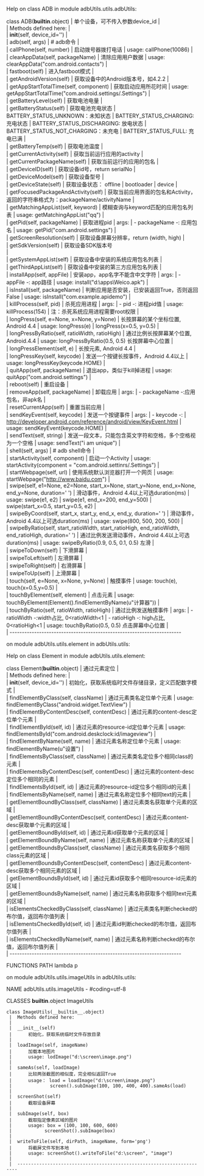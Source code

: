Help on class ADB in module adbUtils.utils.adbUtils:

class ADB(__builtin__.object)
 |  单个设备，可不传入参数device_id
 |  
 |  Methods defined here:
 |  
 |  __init__(self, device_id='')
 |  
 |  adb(self, args)
 |      # adb命令
 |  
 |  callPhone(self, number)
 |      启动拨号器拨打电话
 |      usage: callPhone(10086)
 |  
 |  clearAppData(self, packageName)
 |      清除应用用户数据
 |      usage: clearAppData("com.android.contacts")
 |  
 |  fastboot(self)
 |      进入fastboot模式
 |  
 |  getAndroidVersion(self)
 |      获取设备中的Android版本号，如4.2.2
 |  
 |  getAppStartTotalTime(self, component)
 |      获取启动应用所花时间
 |      usage: getAppStartTotalTime("com.android.settings/.Settings")
 |  
 |  getBatteryLevel(self)
 |      获取电池电量
 |  
 |  getBatteryStatus(self)
 |      获取电池充电状态
 |      BATTERY_STATUS_UNKNOWN：未知状态
 |      BATTERY_STATUS_CHARGING: 充电状态
 |      BATTERY_STATUS_DISCHARGING: 放电状态
 |      BATTERY_STATUS_NOT_CHARGING：未充电
 |      BATTERY_STATUS_FULL: 充电已满
 |  
 |  getBatteryTemp(self)
 |      获取电池温度
 |  
 |  getCurrentActivity(self)
 |      获取当前运行应用的activity
 |  
 |  getCurrentPackageName(self)
 |      获取当前运行的应用的包名
 |  
 |  getDeviceID(self)
 |      获取设备id号，return serialNo
 |  
 |  getDeviceModel(self)
 |      获取设备型号
 |  
 |  getDeviceState(self)
 |      获取设备状态： offline | bootloader | device
 |  
 |  getFocusedPackageAndActivity(self)
 |      获取当前应用界面的包名和Activity，返回的字符串格式为：packageName/activityName
 |  
 |  getMatchingAppList(self, keyword)
 |      模糊查询与keyword匹配的应用包名列表
 |      usage: getMatchingAppList("qq")
 |  
 |  getPid(self, packageName)
 |      获取进程pid
 |      args:
 |      - packageName -: 应用包名
 |      usage: getPid("com.android.settings")
 |  
 |  getScreenResolution(self)
 |      获取设备屏幕分辨率，return (width, high)
 |  
 |  getSdkVersion(self)
 |      获取设备SDK版本号     
 |  
 |  getSystemAppList(self)
 |      获取设备中安装的系统应用包名列表
 |  
 |  getThirdAppList(self)
 |      获取设备中安装的第三方应用包名列表
 |  
 |  installApp(self, appFile)
 |      安装app，app名字不能含中文字符
 |      args:
 |      - appFile -: app路径
 |      usage: install("d:\apps\Weico.apk")
 |  
 |  isInstall(self, packageName)
 |      判断应用是否安装，已安装返回True，否则返回False
 |      usage: isInstall("com.example.apidemo")
 |  
 |  killProcess(self, pid)
 |      杀死应用进程
 |      args:
 |      - pid -: 进程pid值
 |      usage: killProcess(154)
 |      注：杀死系统应用进程需要root权限
 |  
 |  longPress(self, e=None, x=None, y=None)
 |      长按屏幕的某个坐标位置, Android 4.4
 |      usage: longPress(e)
 |             longPress(x=0.5, y=0.5)
 |  
 |  longPressByRatio(self, ratioWidth, ratioHigh)
 |      通过比例长按屏幕某个位置, Android.4.4
 |      usage: longPressByRatio(0.5, 0.5) 长按屏幕中心位置
 |  
 |  longPressElement(self, e)
 |      长按元素, Android 4.4
 |  
 |  longPressKey(self, keycode)
 |      发送一个按键长按事件，Android 4.4以上
 |      usage: longPressKey(keycode.HOME)
 |  
 |  quitApp(self, packageName)
 |      退出app，类似于kill掉进程
 |      usage: quitApp("com.android.settings")
 |  
 |  reboot(self)
 |      重启设备
 |  
 |  removeApp(self, packageName)
 |      卸载应用
 |      args:
 |      - packageName -:应用包名，非apk名
 |  
 |  resetCurrentApp(self)
 |      重置当前应用
 |  
 |  sendKeyEvent(self, keycode)
 |      发送一个按键事件
 |      args:
 |      - keycode -:
 |      http://developer.android.com/reference/android/view/KeyEvent.html
 |      usage: sendKeyEvent(keycode.HOME)
 |  
 |  sendText(self, string)
 |      发送一段文本，只能包含英文字符和空格，多个空格视为一个空格
 |      usage: sendText("i am unique")
 |  
 |  shell(self, args)
 |      # adb shell命令
 |  
 |  startActivity(self, component)
 |      启动一个Activity
 |      usage: startActivity(component = "com.android.settinrs/.Settings")
 |  
 |  startWebpage(self, url)
 |      使用系统默认浏览器打开一个网页
 |      usage: startWebpage("http://www.baidu.com")
 |  
 |  swipe(self, e1=None, e2=None, start_x=None, start_y=None, end_x=None, end_y=None, duration=' ')
 |      滑动事件，Android 4.4以上可选duration(ms)
 |      usage: swipe(e1, e2)
 |             swipe(e1, end_x=200, end_y=500)
 |             swipe(start_x=0.5, start_y=0.5, e2)
 |  
 |  swipeByCoord(self, start_x, start_y, end_x, end_y, duration=' ')
 |      滑动事件，Android 4.4以上可选duration(ms)
 |      usage: swipe(800, 500, 200, 500)
 |  
 |  swipeByRatio(self, start_ratioWidth, start_ratioHigh, end_ratioWidth, end_ratioHigh, duration=' ')
 |      通过比例发送滑动事件，Android 4.4以上可选duration(ms)
 |      usage: swipeByRatio(0.9, 0.5, 0.1, 0.5) 左滑
 |  
 |  swipeToDown(self)
 |      下滑屏幕
 |  
 |  swipeToLeft(self)
 |      左滑屏幕
 |  
 |  swipeToRight(self)
 |      右滑屏幕
 |  
 |  swipeToUp(self)
 |      上滑屏幕
 |  
 |  touch(self, e=None, x=None, y=None)
 |      触摸事件
 |      usage: touch(e), touch(x=0.5,y=0.5)
 |  
 |  touchByElement(self, element)
 |      点击元素
 |      usage: touchByElement(Element().findElementByName(u"计算器"))
 |  
 |  touchByRatio(self, ratioWidth, ratioHigh)
 |      通过比例发送触摸事件
 |      args:
 |      - ratioWidth -:width占比, 0<ratioWidth<1
 |      - ratioHigh -: high占比, 0<ratioHigh<1
 |      usage: touchByRatio(0.5, 0.5) 点击屏幕中心位置
 |  
 |  ----------------------------------------------------------------------   

on module adbUtils.utils.element in adbUtils.utils:

Help on class Element in module adbUtils.utils.element:

class Element(__builtin__.object)
 |  通过元素定位
 |  
 |  Methods defined here:
 |  
 |  __init__(self, device_id='')
 |      初始化，获取系统临时文件存储目录，定义匹配数字模式
 |  
 |  findElementByClass(self, className)
 |      通过元素类名定位单个元素
 |      usage: findElementByClass("android.widget.TextView")
 |  
 |  findElementByContentDesc(self, contentDesc)
 |      通过元素的content-desc定位单个元素
 |  
 |  findElementById(self, id)
 |      通过元素的resource-id定位单个元素
 |      usage: findElementsById("com.android.deskclock:id/imageview")
 |  
 |  findElementByName(self, name)
 |      通过元素名称定位单个元素
 |      usage: findElementByName(u"设置")
 |  
 |  findElementsByClass(self, className)
 |      通过元素类名定位多个相同class的元素
 |  
 |  findElementsByContentDesc(self, contentDesc)
 |      通过元素的content-desc定位多个相同的元素
 |  
 |  findElementsById(self, id)
 |      通过元素的resource-id定位多个相同id的元素
 |  
 |  findElementsByName(self, name)
 |      通过元素名称定位多个相同text的元素
 |  
 |  getElementBoundByClass(self, className)
 |      通过元素类名获取单个元素的区域
 |  
 |  getElementBoundByContentDesc(self, contentDesc)
 |      通过元素content-desc获取单个元素的区域
 |  
 |  getElementBoundById(self, id)
 |      通过元素id获取单个元素的区域
 |  
 |  getElementBoundByName(self, name)
 |      通过元素名称获取单个元素的区域
 |  
 |  getElementBoundsByClass(self, className)
 |      通过元素类名获取多个相同class元素的区域
 |  
 |  getElementBoundsByContentDesc(self, contentDesc)
 |      通过元素content-desc获取多个相同元素的区域
 |  
 |  getElementBoundsById(self, id)
 |      通过元素id获取多个相同resource-id元素的区域
 |  
 |  getElementBoundsByName(self, name)
 |      通过元素名称获取多个相同text元素的区域
 |  
 |  isElementsCheckedByClass(self, className)
 |      通过元素类名判断checked的布尔值，返回布尔值列表
 |  
 |  isElementsCheckedById(self, id)
 |      通过元素id判断checked的布尔值，返回布尔值列表
 |  
 |  isElementsCheckedByName(self, name)
 |      通过元素名称判断checked的布尔值，返回布尔值列表
 |  
 |  ----------------------------------------------------------------------


FUNCTIONS
    PATH lambda p


on module adbUtils.utils.imageUtils in adbUtils.utils:

NAME
    adbUtils.utils.imageUtils - #coding=utf-8



CLASSES
    __builtin__.object
        ImageUtils
    
    class ImageUtils(__builtin__.object)
     |  Methods defined here:
     |  
     |  __init__(self)
     |      初始化，获取系统临时文件存放目录
     |  
     |  loadImage(self, imageName)
     |      加载本地图片
     |      usage: lodImage("d:\screen\image.png")
     |  
     |  sameAs(self, loadImage)
     |      比较两张截图的相似度，完全相似返回True
     |      usage： load = loadImage("d:\screen\image.png")
     |              screen().subImage(100, 100, 400, 400).sameAs(load)
     |  
     |  screenShot(self)
     |      截取设备屏幕
     |  
     |  subImage(self, box)
     |      截取指定像素区域的图片
     |      usage: box = (100, 100, 600, 600)
     |            screenShot().subImage(box)
     |  
     |  writeToFile(self, dirPath, imageName, form='png')
     |      将截屏文件写到本地
     |      usage: screenShot().writeToFile("d:\screen", "image")
     |  
     |  ----------------------------------------------------------------------
